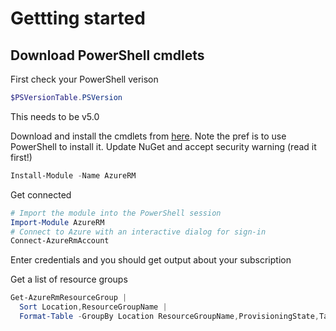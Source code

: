 # Gettting started
## Download PowerShell cmdlets
First check your PowerShell verison 
```powershell
$PSVersionTable.PSVersion
```
This needs to be v5.0 

Download and install the cmdlets from [here](https://docs.microsoft.com/en-gb/powershell/azure/install-azurerm-ps?view=azurermps-6.6.0). Note  the pref is to use PowerShell to install it. Update NuGet and accept security warning (read it first!)

```powershell
Install-Module -Name AzureRM
```
Get connected 
```powershell
# Import the module into the PowerShell session
Import-Module AzureRM
# Connect to Azure with an interactive dialog for sign-in
Connect-AzureRmAccount
```
Enter credentials and you should get output about your subscription

Get a list of resource groups
```powershell
Get-AzureRmResourceGroup |
  Sort Location,ResourceGroupName |
  Format-Table -GroupBy Location ResourceGroupName,ProvisioningState,Tags
```